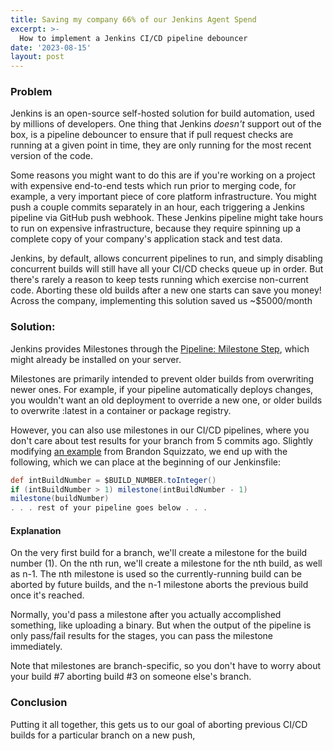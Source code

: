 ```yaml
---
title: Saving my company 66% of our Jenkins Agent Spend
excerpt: >- 
  How to implement a Jenkins CI/CD pipeline debouncer
date: '2023-08-15'
layout: post
---
```

### Problem
Jenkins is an open-source self-hosted solution for build automation, used by millions of developers. One thing that Jenkins 
_doesn't_ support out of the box, is a pipeline debouncer to ensure that if pull request checks are running at a 
given point in time, they are only running for the most recent version of the code.

Some reasons you might want to do this are if you're working on a project with expensive end-to-end tests
which run prior to merging code, for example, a very important piece of core platform infrastructure. You might push a 
couple commits separately in an hour, each triggering a Jenkins pipeline via GitHub push webhook. These Jenkins pipeline might
take hours to run on expensive infrastructure, because they require spinning up a complete copy of your company's application 
stack and test data. 

Jenkins, by default, allows concurrent pipelines to run, and simply disabling concurrent builds will still have all your
CI/CD checks queue up in order. But there's rarely a reason to keep tests running which exercise non-current code. Aborting
these old builds after a new one starts can save you money! Across the company, implementing this solution saved us ~$5000/month 

### Solution:
Jenkins provides Milestones through the [Pipeline: Milestone Step](https://plugins.jenkins.io/pipeline-milestone-step/),
which might already be installed on your server.

Milestones are primarily intended to prevent older builds from overwriting newer ones. For example, if your pipeline
automatically deploys changes, you wouldn't want an old deployment to override a new one, or older builds to overwrite
:latest in a container or package registry.

However, you can also use milestones in our CI/CD pipelines, where you don't care about test results for your branch
from 5 commits ago. Slightly modifying [an example](https://issues.jenkins.io/browse/JENKINS-43353?focusedId=365375&page=com.atlassian.jira.plugin.system.issuetabpanels%3Acomment-tabpanel#comment-365375)
from Brandon Squizzato, we end up with the following, which we can place at the beginning of our Jenkinsfile:

```groovy
def intBuildNumber = $BUILD_NUMBER.toInteger()
if (intBuildNumber > 1) milestone(intBuildNumber - 1)
milestone(buildNumber)
. . . rest of your pipeline goes below . . .
```

#### Explanation
On the very first build for a branch, we'll create a milestone for the build number (1).
On the nth run, we'll create a milestone for the nth build, as well as n-1. The nth milestone is used so the currently-running
build can be aborted by future builds, and the n-1 milestone aborts the previous build once it's reached.

Normally, you'd pass a milestone after you actually accomplished something, like uploading a binary. But when the output
of the pipeline is only pass/fail results for the stages, you can pass the milestone immediately.

Note that milestones are branch-specific, so you don't have to worry about your build #7 aborting build #3 on someone
else's branch.

### Conclusion
Putting it all together, this gets us to our goal of aborting previous CI/CD builds for a particular branch on a new push,
